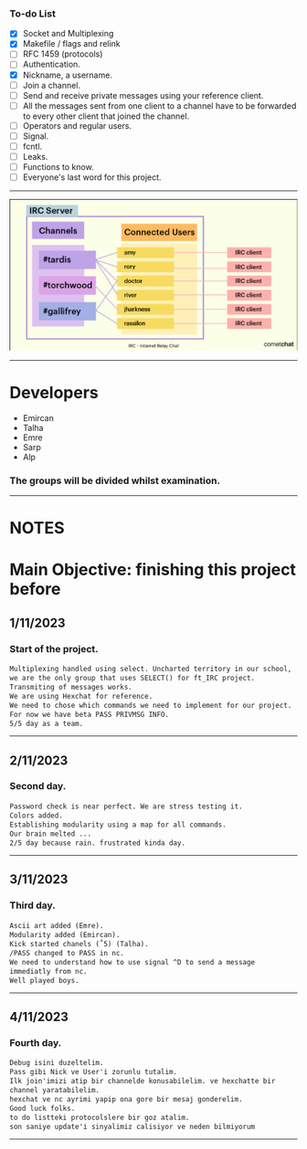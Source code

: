 
### To-do List

- [x] Socket and Multiplexing
- [x] Makefile / flags and relink
- [ ] RFC 1459 (protocols)
- [ ] Authentication.
- [x] Nickname, a username.
- [ ] Join a channel.
- [ ] Send and receive private messages using your reference client.
- [ ] All the messages sent from one client to a channel have to be forwarded to every other client that joined the channel.
- [ ] Operators and regular users.
- [ ] Signal.
- [ ] fcntl.
- [ ] Leaks.
- [ ] Functions to know.
- [ ] Everyone's last word for this project.
-----------------------------------------

<img src="IRC_/assets/irc.png">

-----------------------------------------

# Developers
- Emircan
- Talha
- Emre
- Sarp
- Alp

### The groups will be divided whilst examination.
-----------------------------------------

# NOTES
# Main Objective: finishing this project before 
##  1/11/2023
  ### Start of the project.
    Multiplexing handled using select. Uncharted territory in our school, 
    we are the only group that uses SELECT() for ft_IRC project.
    Transmiting of messages works.
    We are using Hexchat for reference.
    We need to chose which commands we need to implement for our project. For now we have beta PASS PRIVMSG INFO.
    5/5 day as a team. 
-----------------------------------------
##  2/11/2023
  ### Second day.
    Password check is near perfect. We are stress testing it.
    Colors added.
    Establishing modularity using a map for all commands.
    Our brain melted ...
    2/5 day because rain. frustrated kinda day.
-----------------------------------------
##  3/11/2023
  ### Third day.
    Ascii art added (Emre).
    Modularity added (Emircan).
    Kick started chanels (˚5) (Talha).
    /PASS changed to PASS in nc.
    We need to understand how to use signal ^D to send a message immediatly from nc.
    Well played boys.
-----------------------------------------
## 4/11/2023
  ### Fourth day.
    Debug isini duzeltelim.
    Pass gibi Nick ve User'i zorunlu tutalim.
    Ilk join'imizi atip bir channelde konusabilelim. ve hexchatte bir channel yaratabilelim.
    hexchat ve nc ayrimi yapip ona gore bir mesaj gonderelim.
    Good luck folks.
    to do listteki protocolslere bir goz atalim.
    son saniye update'i sinyalimiz calisiyor ve neden bilmiyorum
-----------------------------------------
